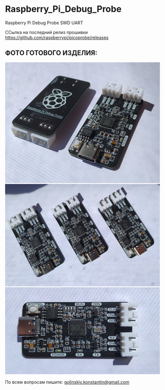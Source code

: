 # Raspberry_Pi_Debug_Probe
Raspberry Pi Debug Probe SWD UART

ССылка на последний релиз прошивки  https://github.com/raspberrypi/picoprobe/releases

## ФОТО ГОТОВОГО ИЗДЕЛИЯ:
![](https://github.com/GolinskiyKonstantin/Raspberry_Pi_Debug_Probe/blob/main/image/Raspberry_Pi_Debug_Probe_1.jpg)
![](https://github.com/GolinskiyKonstantin/Raspberry_Pi_Debug_Probe/blob/main/image/Raspberry_Pi_Debug_Probe_2.jpg)
![](https://github.com/GolinskiyKonstantin/Raspberry_Pi_Debug_Probe/blob/main/image/Raspberry_Pi_Debug_Probe_3.jpg)


По всем вопросам пишите: golinskiy.konstantin@gmail.com
